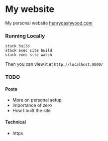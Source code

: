 # My website

My personal website [henrydashwood.com](http://www.henrydashwood.com)

### Running Locally

```shell
stack build
stack exec site build
stack exec site watch
```

Then you can view it at `http://localhost:8000/`

### TODO

#### Posts

- More on personal setup
- Importance of zero
- How I built the site

#### Technical

- https
